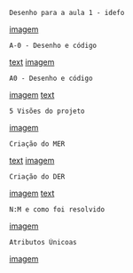     Desenho para a aula 1 - idefo
[imagem](./ICMO20250828.png)


    A-0 - Desenho e código
[text](./Untitled%20diagram%20_%20Mermaid%20Chart-2025-08-31-004100.mmd)
[imagem](./A-0%20Banco%20de%20dados.png)


    A0 - Desenho e código
[imagem](./A.0%20Desenho%20.png)
[text](./A.0%20Codigo.mmd)


    5 Visões do projeto
[imagem](./5%20visoes%20do%20projeto.txt)


    Criação do MER
[text](./MER.txt)
[imagem](./MER%20Diagrama.png)


    Criação do DER
[imagem](./DER%20Diagrama.png)
[text](./DER.txt)


    N:M e como foi resolvido
[imagem](./N.M.png)


    Atributos Únicoas
[imagem](./Atributos%20unicos.png)


